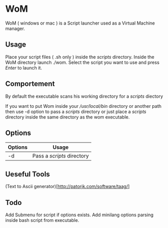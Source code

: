 # WoM

WoM ( windows or mac ) is a Script launcher used as a Virtual Machine manager.

## Usage

Place your script files ( .sh only ) inside the *scripts* directory.
Inside the WoM directory launch ./wom.
Select the script you want to use and press *Enter* to launch it.

## Comportement

By default the executable scans his working directory for a *scripts* diectory

If you want to put Wom inside your */usr/local/bin* directory or another path then use -d option to pass a *scripts* directory or just place a *scripts* directory inside the same directory as the wom executable.

## Options

|Options|           Usage            |
|-------|----------------------------|
|  -d   | Pass a *scripts* directory |

## Ueseful Tools

(Text to Ascii generator)[http://patorjk.com/software/taag/]

## Todo

Add Submenu for script if options exists.
Add minilang options parsing inside bash script from executable.
